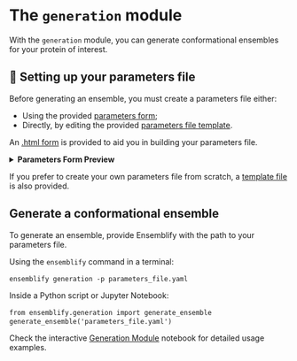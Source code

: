 # The `generation` module
  
With the `generation` module, you can generate conformational ensembles for your protein of interest.

##  📝 Setting up your parameters file

Before generating an ensemble, you must create a parameters file either:

- Using the provided [parameters form](https://github.com/npfernandes/ensemblify/releases/download/v0.0.1-downloads/parameters_form.html);
- Directly, by editing the provided [parameters file template](../assets/parameters_template.yaml).

An [.html form](https://github.com/npfernandes/ensemblify/releases/download/v0.0.1-downloads/parameters_form.html) is provided to aid you in building your parameters file.

<details>  
  <summary><b>Parameters Form Preview</b></summary>

  ![alt text](../assets/parameters_form_preview.svg)

</details>

If you prefer to create your own parameters file from scratch, a [template file](docs/assets/parameters_template.yaml) is also provided.

## Generate a conformational ensemble

To generate an ensemble, provide Ensemblify with the path to your parameters file.

Using the `ensemblify` command in a terminal:

    ensemblify generation -p parameters_file.yaml

Inside a Python script or Jupyter Notebook:

    from ensemblify.generation import generate_ensemble
    generate_ensemble('parameters_file.yaml')

Check the interactive [Generation Module](examples/02_generation_module.ipynb) notebook for detailed usage examples. 